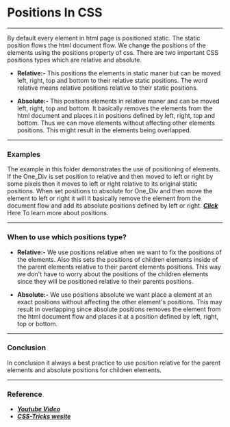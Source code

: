 # Positions In CSS
---

By default every element in html page is positioned static. The static position flows the html document flow. We change the positions of the elements using the positions property of css. There are two important CSS positions types which are relative and absolute.

* __Relative:-__ This positions the elements in static maner but can be moved left, right, top and bottom to their relative static positions. The word relative means relative positions relative to their static positions.

* __Absolute:-__ This positions elements in relative maner and can be moved left, right, top and bottom. It basically removes the elements from the html document and places it in positions defined by left, right, top and bottom. Thus we can move elements without affecting other elements positions. This might result in the elements being overlapped.
---

### Examples

The example in this folder demonstrates the use of positioning of elements. If the One_Div is set position to relative and then moved to left or right by some pixels then it moves to left or right relative to its original static positions.
When set positions to absolute for One_Div and then move the element to left or right it will it basically remove the element from the document flow and add its absolute positions defined by left or right. ___[Click](https://www.youtube.com/watch?v=jx5jmI0UlXU)___ Here To learn more about positions. 

---
### When to use which positions type?

* __Relative:-__  We use positions relative when we want to fix the positions of the elements. Also this sets the positions of children elements inside of the parent elements relative to their parent elements positions. This way we don't have to worry about the positions of the children elements since they will be positioned relative to their parents positions.

* __Absolute:-__ We use positions absolute we want place a element at an exact positions without affecting the other element's positions. This may result in overlapping since absolute positions removes the element from the html document flow and places it at a position defined by left, right, top or bottom.

---

### Conclusion
In conclusion it always a best practice to use position relative for the parent elements and absolute positions for children elements.

---
### Reference
* ___[Youtube Video](https://www.youtube.com/watch?v=jx5jmI0UlXU)___
* ___[CSS-Tricks wesite](https://css-tricks.com/absolute-positioning-inside-relative-positioning/)___